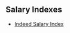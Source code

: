 ## Salary Indexes

- [Indeed Salary Index](https://www.indeed.com/salaries?attributionid=&from=headercmplink)